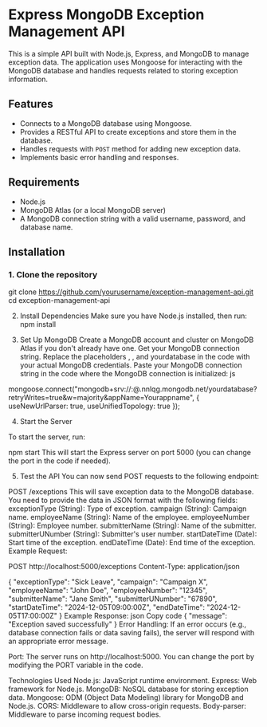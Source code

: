 # Express MongoDB Exception Management API

This is a simple API built with Node.js, Express, and MongoDB to manage exception data. The application uses Mongoose for interacting with the MongoDB database and handles requests related to storing exception information.

## Features
- Connects to a MongoDB database using Mongoose.
- Provides a RESTful API to create exceptions and store them in the database.
- Handles requests with `POST` method for adding new exception data.
- Implements basic error handling and responses.

## Requirements
- Node.js
- MongoDB Atlas (or a local MongoDB server)
- A MongoDB connection string with a valid username, password, and database name.

## Installation

### 1. Clone the repository

git clone https://github.com/yourusername/exception-management-api.git
cd exception-management-api

2. Install Dependencies
Make sure you have Node.js installed, then run:
npm install

3. Set Up MongoDB
Create a MongoDB account and cluster on MongoDB Atlas if you don't already have one.
Get your MongoDB connection string. Replace the placeholders <YourUsername>, <yourpassword>, and yourdatabase in the code with your actual MongoDB credentials.
Paste your MongoDB connection string in the code where the MongoDB connection is initialized:
js

mongoose.connect("mongodb+srv://<YourUsername>:<yourpassword>@<YourApp>.nnlqg.mongodb.net/yourdatabase?retryWrites=true&w=majority&appName=Yourappname", { useNewUrlParser: true, useUnifiedTopology: true });

4. Start the Server

To start the server, run:

npm start
This will start the Express server on port 5000 (you can change the port in the code if needed).

5. Test the API
You can now send POST requests to the following endpoint:

POST /exceptions
This will save exception data to the MongoDB database. You need to provide the data in JSON format with the following fields:
exceptionType (String): Type of exception.
campaign (String): Campaign name.
employeeName (String): Name of the employee.
employeeNumber (String): Employee number.
submitterName (String): Name of the submitter.
submitterUNumber (String): Submitter's user number.
startDateTime (Date): Start time of the exception.
endDateTime (Date): End time of the exception.
Example Request:

POST http://localhost:5000/exceptions
Content-Type: application/json

{
  "exceptionType": "Sick Leave",
  "campaign": "Campaign X",
  "employeeName": "John Doe",
  "employeeNumber": "12345",
  "submitterName": "Jane Smith",
  "submitterUNumber": "67890",
  "startDateTime": "2024-12-05T09:00:00Z",
  "endDateTime": "2024-12-05T17:00:00Z"
}
Example Response:
json
Copy code
{
  "message": "Exception saved successfully"
}
Error Handling:
If an error occurs (e.g., database connection fails or data saving fails), the server will respond with an appropriate error message.

Port:
The server runs on http://localhost:5000. You can change the port by modifying the PORT variable in the code.

Technologies Used
Node.js: JavaScript runtime environment.
Express: Web framework for Node.js.
MongoDB: NoSQL database for storing exception data.
Mongoose: ODM (Object Data Modeling) library for MongoDB and Node.js.
CORS: Middleware to allow cross-origin requests.
Body-parser: Middleware to parse incoming request bodies.